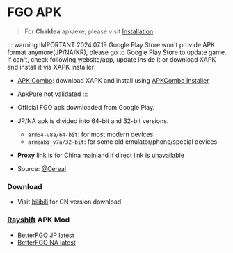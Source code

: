 # FGO APK

> For **Chaldea** apk/exe, please visit [Installation](./install.md)

::: warning IMPORTANT 2024.07.19
Google Play Store won't provide APK format anymore(JP/NA/KR), please go to Google Play Store to update game. If can't, check following website/app, update inside it or download XAPK and install it via XAPK installer:

- [APK Combo](https://apkcombo.com/fgo-jp/com.aniplex.fategrandorder/download/apk): download XAPK and install using [APKCombo Installer](https://apkcombo.com/how-to-install)
- [ApkPure](https://apkpure.com) not validated
:::

- Official FGO apk downloaded from Google Play.
- JP/NA apk is divided into 64-bit and 32-bit versions.
  - `arm64-v8a/64-bit`: for most modern devices
  - `armeabi_v7a/32-bit`: for some old emulator/phone/special devices
- **Proxy** link is for China mainland if direct link is unavailable
- Source: [@Cereal](https://fgo.bigcereal.com)

### Download

- Visit [bilibili](https://game.bilibili.com/fgo/) for CN version download

<ApkRelease/>

### [Rayshift](https://rayshift.io) APK Mod

- [BetterFGO JP latest](https://rayshift.io/betterfgo/download/jp)
- [BetterFGO NA latest](https://rayshift.io/betterfgo/download/na)

<script setup>
import ApkRelease from '../components/ApkRelease.vue'
</script>
